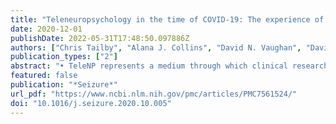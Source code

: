 ```yaml
---
title: "Teleneuropsychology in the time of COVID-19: The experience of The Australian Epilepsy Project"
date: 2020-12-01
publishDate: 2022-05-31T17:48:50.097886Z
authors: ["Chris Tailby", "Alana J. Collins", "David N. Vaughan", "David F. Abbott", "Marie O’Shea", "Christoph Helmstaedter", "Graeme D. Jackson"]
publication_types: ["2"]
abstract: "• TeleNP represents a medium through which clinical research and important clinical care can continue.   • We discuss benefits, challenges, and practical considerations in the use of teleNP.   • We describe how the Australian Epilepsy Project has adapted to the COVID-19 environment.   • TeleNP data acquired to date reveals deficits typical of those observed in epilepsy.   • TeleNP presents an opportunity to expand the reach and breadth of neuropsychological services."
featured: false
publication: "*Seizure*"
url_pdf: "https://www.ncbi.nlm.nih.gov/pmc/articles/PMC7561524/"
doi: "10.1016/j.seizure.2020.10.005"
---
```


